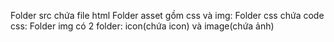 Folder src chứa file html
Folder asset gồm css và img:
  Folder css chứa code css:
  Folder img có 2 folder: icon(chứa icon) và image(chứa ảnh)
